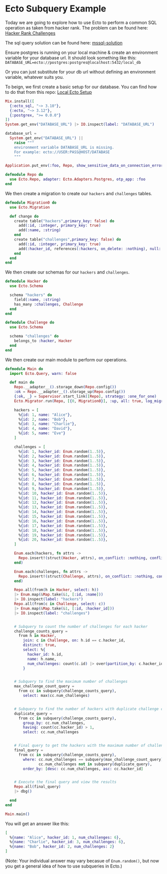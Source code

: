 # Ecto Subquery Example

Today we are going to explore how to use Ecto to perform a common SQL operation as taken from hacker rank.
The problem can be found here: [Hacker Rank Challenges](https://www.hackerrank.com/challenges/challenges/problem)

The sql query solution can be found here: [mssql-solution](https://dev.to/ranggakd/challenges-hackerrank-mssql-dop)

Ensure postgres is running on your local machine & create an environment variable for your database url.
It should look something like this: `DATABASE_URL=ecto://postgres:postgres@localhost:5432/local_db`

Or you can just substitute for your db url without defining an environment variable, whatever suits you.

To beign, we first create a basic setup for our database.
You can find how to do that from this repo: [Local Ecto Setup](https://github.com/wojtekmach/mix_install_examples/blob/main/ecto_sql.exs)

```elixir
Mix.install([
  {:ecto_sql, "~> 3.10"},
  {:ecto, "~> 3.12"},
  {:postgrex, ">= 0.0.0"}
])
System.get_env("DATABASE_URL") |> IO.inspect(label: "DATABASE_URL")

database_url =
  System.get_env("DATABASE_URL") ||
    raise """
    environment variable DATABASE_URL is missing.
    For example: ecto://USER:PASS@HOST/DATABASE
    """

Application.put_env(:foo, Repo, show_sensitive_data_on_connection_error: true, pool_size: 3, url: database_url)

defmodule Repo do
  use Ecto.Repo, adapter: Ecto.Adapters.Postgres, otp_app: :foo
end
```

We then create a migration to create our `hackers` and `challenges` tables.

```elixir
defmodule Migration0 do
  use Ecto.Migration

  def change do
    create table("hackers",primary_key: false) do
      add(:id, :integer, primary_key: true)
      add(:name, :string)
    end
    create table("challenges",primary_key: false) do
      add(:id, :integer, primary_key: true)
      add(:hacker_id, references(:hackers, on_delete: :nothing), null: false)
    end
  end
end
```

We then create our schemas for our `hackers` and `challenges`.

```elixir
defmodule Hacker do
  use Ecto.Schema

  schema "hackers" do
    field(:name, :string)
    has_many :challenges, Challenge
  end
end

defmodule Challenge do
  use Ecto.Schema

  schema "challenges" do
    belongs_to :hacker, Hacker
  end
end
```

We then create our main module to perform our operations.

```elixir
defmodule Main do
  import Ecto.Query, warn: false

  def main do
    Repo.__adapter__().storage_down(Repo.config())
    :ok = Repo.__adapter__().storage_up(Repo.config())
    {:ok, _} = Supervisor.start_link([Repo], strategy: :one_for_one)
    Ecto.Migrator.run(Repo, [{0, Migration0}], :up, all: true, log_migrations_sql: :info)

    hackers = [
      %{id: 1, name: "Alice"},
      %{id: 2, name: "Bob"},
      %{id: 3, name: "Charlie"},
      %{id: 4, name: "David"},
      %{id: 5, name: "Eve"}
    ]

    challenges = [
      %{id: 1, hacker_id: Enum.random(1..5)},
      %{id: 2, hacker_id: Enum.random(1..5)},
      %{id: 3, hacker_id: Enum.random(1..5)},
      %{id: 4, hacker_id: Enum.random(1..5)},
      %{id: 5, hacker_id: Enum.random(1..5)},
      %{id: 6, hacker_id: Enum.random(1..5)},
      %{id: 7, hacker_id: Enum.random(1..5)},
      %{id: 8, hacker_id: Enum.random(1..5)},
      %{id: 9, hacker_id: Enum.random(1..5)},
      %{id: 10, hacker_id: Enum.random(1..5)},
      %{id: 11, hacker_id: Enum.random(1..5)},
      %{id: 12, hacker_id: Enum.random(1..5)},
      %{id: 13, hacker_id: Enum.random(1..5)},
      %{id: 14, hacker_id: Enum.random(1..5)},
      %{id: 15, hacker_id: Enum.random(1..5)},
      %{id: 16, hacker_id: Enum.random(1..5)},
      %{id: 17, hacker_id: Enum.random(1..5)},
      %{id: 18, hacker_id: Enum.random(1..5)},
      %{id: 19, hacker_id: Enum.random(1..5)},
      %{id: 20, hacker_id: Enum.random(1..5)},
    ]

    Enum.each(hackers, fn attrs ->
      Repo.insert!(struct(Hacker, attrs), on_conflict: :nothing, conflict_target: [:id])
    end)

    Enum.each(challenges, fn attrs ->
      Repo.insert!(struct(Challenge, attrs), on_conflict: :nothing, conflict_target: [:id])
    end)

    Repo.all(from(h in Hacker, select: h))
    |> Enum.map(&Map.take(&1, [:id, :name]))
    |> IO.inspect(label: "hackers")
    Repo.all(from(c in Challenge, select: c))
    |> Enum.map(&Map.take(&1, [:id, :hacker_id]))
    |> IO.inspect(label: "challenges")


    # Subquery to count the number of challenges for each hacker
    challenge_counts_query =
      from h in Hacker,
        join: c in Challenge, on: h.id == c.hacker_id,
        distinct: true,
        select: %{
          hacker_id: h.id,
          name: h.name,
          num_challenges: count(c.id) |> over(partition_by: c.hacker_id)
        }


    # Subquery to find the maximum number of challenges
    max_challenge_count_query =
      from cc in subquery(challenge_counts_query),
        select: max(cc.num_challenges)


    # Subquery to find the number of hackers with duplicate challenge counts
    duplicate_query =
      from cc in subquery(challenge_counts_query),
        group_by: cc.num_challenges,
        having: count(cc.hacker_id) > 1,
        select: cc.num_challenges


    # Final query to get the hackers with the maximum number of challenges or those with unique challenge counts
    final_query =
      from cc in subquery(challenge_counts_query),
        where: cc.num_challenges == subquery(max_challenge_count_query) or
               cc.num_challenges not in subquery(duplicate_query),
        order_by: [desc: cc.num_challenges, asc: cc.hacker_id]


    # Execute the final query and view the results
    Repo.all(final_query)
    |> dbg()

  end
end

Main.main()
```

You will get an answer like this:

```elixir
[
  %{name: "Alice", hacker_id: 1, num_challenges: 6},
  %{name: "Charlie", hacker_id: 3, num_challenges: 6},
  %{name: "Bob", hacker_id: 2, num_challenges: 2}
]
```

(Note: Your individual answer may vary becasue of `Enum.random()`, but now you get a general idea of how to use subqueries in Ecto.)

